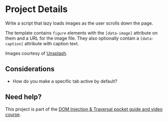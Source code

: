 # Project Details

Write a script that lazy loads images as the user scrolls down the page.

The template contains `figure` elements with the `[data-image]` attribute on
them and a URL for the image file. They also optionally contain a
`[data-caption]` attribute with caption text.

Images courtesy of [Unsplash](https://unsplash.com/).

## Considerations

- How do you make a specific tab active by default?

## Need help?

This project is part of the [DOM Injection & Traversal pocket guide and video
course](https://vanillajsguides.com/dom-injection-and-traversal/).
